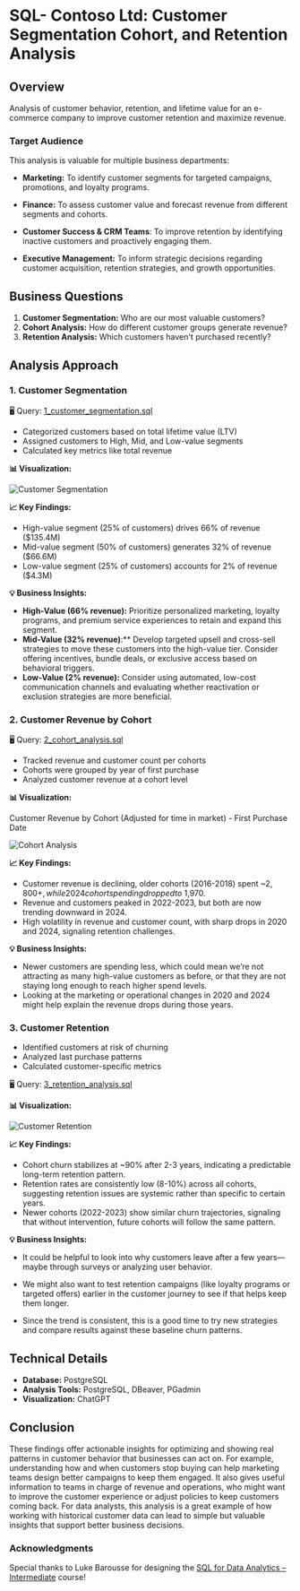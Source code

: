 # SQL- Contoso Ltd: Customer Segmentation Cohort, and Retention Analysis

## Overview

Analysis of customer behavior, retention, and lifetime value for an e-commerce company to improve customer retention and maximize revenue.

### Target Audience

This analysis is valuable for multiple business departments:

- **Marketing:** To identify customer segments for targeted campaigns, promotions, and loyalty programs.

- **Finance:** To assess customer value and forecast revenue from different segments and cohorts.

- **Customer Success & CRM Teams**: To improve retention by identifying inactive customers and proactively engaging them.

- **Executive Management:** To inform strategic decisions regarding customer acquisition, retention strategies, and growth opportunities.

## Business Questions

1. **Customer Segmentation:** Who are our most valuable customers?
2. **Cohort Analysis:** How do different customer groups generate revenue?
3. **Retention Analysis:** Which customers haven't purchased recently?

## Analysis Approach

### 1. Customer Segmentation

🖥️ Query: [1_customer_segmentation.sql](/Scripts/1_customer_segmentation.sql)

- Categorized customers based on total lifetime value (LTV)
- Assigned customers to High, Mid, and Low-value segments
- Calculated key metrics like total revenue

**📊 Visualization:**

![Customer Segmentation](/images/3_customer_segementation.png)

**📈 Key Findings:**

- High-value segment (25% of customers) drives 66% of revenue ($135.4M)
- Mid-value segment (50% of customers) generates 32% of revenue ($66.6M)
- Low-value segment (25% of customers) accounts for 2% of revenue ($4.3M)

**💡 Business Insights:**

- **High-Value (66% revenue):** Prioritize personalized marketing, loyalty programs, and premium service experiences to retain and expand this segment.
- **Mid-Value (32% revenue)**:\*\* Develop targeted upsell and cross-sell strategies to move these customers into the high-value tier. Consider offering incentives, bundle deals, or exclusive access based on behavioral triggers.
- **Low-Value (2% revenue):** Consider using automated, low-cost communication channels and evaluating whether reactivation or exclusion strategies are more beneficial.

### 2. Customer Revenue by Cohort

🖥️ Query: [2_cohort_analysis.sql](/Scripts/2_cohort_analysis.sql)

- Tracked revenue and customer count per cohorts
- Cohorts were grouped by year of first purchase
- Analyzed customer revenue at a cohort level

**📊 Visualization:**

Customer Revenue by Cohort (Adjusted for time in market) - First Purchase Date

![Cohort Analysis](/images/2_customer_revenue.png)

**📈 Key Findings:**

- Customer revenue is declining, older cohorts (2016-2018) spent ~$2,800+, while 2024 cohort spending dropped to ~$1,970.
- Revenue and customers peaked in 2022-2023, but both are now trending downward in 2024.
- High volatility in revenue and customer count, with sharp drops in 2020 and 2024, signaling retention challenges.

**💡 Business Insights:**

- Newer customers are spending less, which could mean we’re not attracting as many high-value customers as before, or that they are not staying long enough to reach higher spend levels.
- Looking at the marketing or operational changes in 2020 and 2024 might help explain the revenue drops during those years.

### 3. Customer Retention

- Identified customers at risk of churning
- Analyzed last purchase patterns
- Calculated customer-specific metrics

🖥️ Query: [3_retention_analysis.sql](/Scripts/3_retention_anlaysis.sql)

**📊 Visualization:**

![Customer Retention](/images/3_customer_churn_cohort_year.png)

**📈 Key Findings:**

- Cohort churn stabilizes at ~90% after 2-3 years, indicating a predictable long-term retention pattern.
- Retention rates are consistently low (8-10%) across all cohorts, suggesting retention issues are systemic rather than specific to certain years.
- Newer cohorts (2022-2023) show similar churn trajectories, signaling that without intervention, future cohorts will follow the same pattern.

**💡 Business Insights:**

- It could be helpful to look into why customers leave after a few years—maybe through surveys or analyzing user behavior.

- We might also want to test retention campaigns (like loyalty programs or targeted offers) earlier in the customer journey to see if that helps keep them longer.

- Since the trend is consistent, this is a good time to try new strategies and compare results against these baseline churn patterns.

## Technical Details

- **Database:** PostgreSQL
- **Analysis Tools:** PostgreSQL, DBeaver, PGadmin
- **Visualization:** ChatGPT

## Conclusion

These findings offer actionable insights for optimizing
and showing real patterns in customer behavior that businesses can act on. For example, understanding how and when customers stop buying can help marketing teams design better campaigns to keep them engaged. It also gives useful information to teams in charge of revenue and operations, who might want to improve the customer experience or adjust policies to keep customers coming back. For data analysts, this analysis is a great example of how working with historical customer data can lead to simple but valuable insights that support better business decisions.

### Acknowledgments

Special thanks to Luke Barousse for designing the
[SQL for Data Analytics – Intermediate](https://www.youtube.com/watch?v=QKIGsShyEsQ&t=8s) course!
